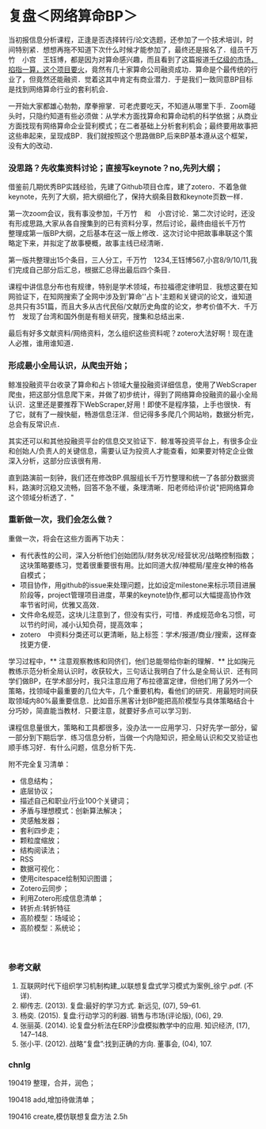 # 复盘＜网络算命BP＞
当初报信息分析课程，正逢是否选择转行/论文选题，还参加了一个技术培训，时间特别紧．想想再拖不知道下次什么时候才能参加了，最终还是报名了．组员千万竹　小宫　王钰博，都是因为对算命感兴趣，而且看到了这篇报道[千亿级的市场，掐指一算，这个项目要火](https://www.jiemian.com/article/2936413.html)，竟然有几十家算命公司融资成功．算命是个最传统的行业了，但竟然还能融资．觉着这其中肯定有商业潜力．于是我们一致同意BP目标是找到网络算命行业的套利机会．


一开始大家都雄心勃勃，摩拳擦掌．可老虎要吃天，不知道从哪里下手．Zoom碰头时，只隐约知道有些必须做：从学术方面找算命和算命动机的科学依据；从商业方面找现有网络算命企业营利模式；在二者基础上分析套利机会；最终要用故事把这些串起来，呈现成BP．我们就按照这个思路做BP,后来BP基本遵从这个框架，没有大的改动．



### 没思路？先收集资料讨论；直接写keynote？no,先列大纲；
借鉴前几期优秀BP实践经验，先建了Github项目仓库，建了zotero．不着急做keynote，先列了大纲，把大纲细化了，保持大纲条目数和keynote页数一样．

第一次zoom会议，我有事没参加，千万竹　和　小宫讨论．第二次讨论时，还没有形成思路,大家从各自搜集到的已有资料分享，然后讨论，最终由组长千万竹　整理成第一版BP大纲，之后基本在这一版上修改．这次讨论中把故事串联这个策略定下来，并拟定了故事梗概，故事主线已经清晰．

第一版共整理出15个条目，三人分工，千万竹　1234,王钰博567,小宫8/9/10/11,我们完成自己部分后汇总，根据汇总得出最后四个条目．

课程中讲信息分布也有规律，特别是学术领域，布拉福德定律明显．我想这要在知网验证下，在知网搜索了全网中涉及到'算命''占卜'主题和关键词的论文，谁知道总共只有351篇，而且大多从古代民俗/文献历史角度的论文，参考价值不大．千万竹　发现了台湾和国外倒是有相关研究，搜集和总结出来．

最后有好多文献资料/网络资料，怎么组织这些资料呢？zotero大法好啊！现在逢人必推，谁用谁知道．

### 形成最小全局认识，从爬虫开始；
鲸准投融资平台收录了算命和占卜领域大量投融资详细信息，使用了WebScraper爬虫，把这部分信息爬下来，并做了初步统计，得到了网络算命投融资的最小全局认识．这里还是要推荐下WebScraper,好用！即使不是程序猿，上手也很快．有了它，就有了一艘快艇，畅游信息汪洋．但记得多多爬几个网站哟，数据分析完，总会有反常识点．

其实还可以和其他投融资平台的信息交叉验证下．鲸准等投资平台上，有很多企业和创始人/负责人的关键信息，需要认证为投资人才能查看，如果要对特定企业做深入分析，这部分应该很有用．

直到路演前一刻钟，我们还在修改BP.佩服组长千万竹整理和统一了各部分数据资料，路演时沉稳又流畅，回答不急不缓，条理清晰．阳老师给评价说"把网络算命这个领域分析透了．"


### 重新做一次，我们会怎么做？

重做一次，将会在这些方面再下功夫：

- 有代表性的公司，深入分析他们创始团队/财务状况/经营状况/战略控制指数；这块策略要练习，觉着很重要很有用。比如同道大叔/神棍局/星座女神的格各自模式；
- 项目协作，用github的issue来处理问题，比如设定milestone来标示项目进展阶段等，project管理项目进度，苹果的keynote协作,都可以大幅提高协作效率节省时间，优雅又高效．
- 文件命名规范，这块儿注意到了，但没有实行，可惜．养成规范命名习惯，可以节约时间，减小认知负荷，提高效率；
- zotero　中资料分类还可以更清晰，贴上标签：学术/报道/商业/搜索，这样查找更方便．

学习过程中，** 注意观察教练和同侪们，他们总能带给你新的理解．** 比如掬元教练示范分析全局认识时，收获较大，三句话让我明白了什么是全局认识．还有同学们做BP，在学术部分时，我只注意应用了布拉德富定律，但他们用了另外一个策略，找领域中最重要的几位大牛，几个重要机构，看他们的研究．用最短时间获取领域内80%最重要信息．比如音乐黑客计划BP能把高阶模型与具体策略结合十分巧妙，简直能当教材．只要注意，就要好多点可以学习到．

课程信息量很大，策略和工具都很多，没办法一一应用学习．只好先学一部分，留一部分到下期后学．练习信息分析，当做一个内隐知识，把全局认识和交叉验证也顺手练习好．有什么问题，信息分析下先．



附不完全复习清单：


- 信息结构；
- 底层协议；
- 描述自己和职业/行业100个关键词；
-  矛盾与理想模式：创新算法解决；
- 灵感触发器；
- 套利四步走；
-  颗粒度缩放；
- 结构阅读法；
- RSS
- 数据可视化：
- 使用citespace绘制知识图谱；
- Zotero云同步；
- 利用Zotero形成信息清单；
- 转折点:转折特征
- 高阶模型：场域论；
- 高阶模型：系统论；


　


### 参考文献

1. 互联网时代下组织学习机制构建_以联想复盘式学习模式为案例_徐宁.pdf. (不详).
2. 柳传志. (2013). 复盘:最好的学习方式. 新远见, (07), 59–61.
3. 杨奕. (2015). 复盘:行动学习的利器. 销售与市场(评论版), (06), 29.
4. 张丽英. (2014). 论复盘分析法在ERP沙盘模拟教学中的应用. 知识经济, (17), 147–148.
5. 张小平. (2012). 战略“复盘”:找到正确的方向. 董事会, (04), 107.

### chnlg
190419 整理，合并，润色；

190418 add,增加待做清单；

190416 create,模仿联想复盘方法 2.5h



